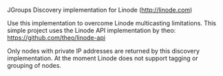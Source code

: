 JGroups Discovery implementation for Linode (http://linode.com)

Use this implementation to overcome Linode multicasting limitations.  This simple project uses the Linode API implementation by theo: https://github.com/theo/linode-api

Only nodes with private IP addresses are returned by this discovery implementation.  At the moment Linode does not support tagging or grouping of nodes.

